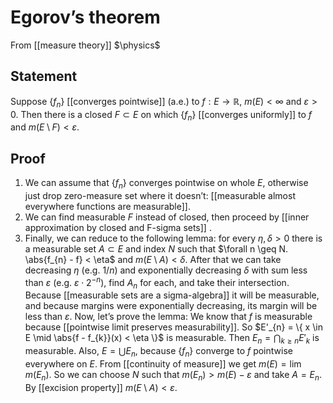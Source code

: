 # Egorov’s theorem
From [[measure theory]]
$\physics$
## Statement
Suppose $\{ f_{n} \}$ [[converges pointwise]] (a.e.) to $f: E \to \mathbb{R}$, $m(E) < \infty$ and $\varepsilon > 0$. Then there is a closed $F \subset E$ on which $\{ f_{n} \}$ [[converges uniformly]] to $f$ and $m(E \setminus F) < \varepsilon$.

## Proof
1. We can assume that $\{ f_{n} \}$ converges pointwise on whole $E$, otherwise just drop zero-measure set where it doesn’t: [[measurable almost everywhere functions are measurable]].
2. We can find measurable $F$ instead of closed, then proceed by [[inner approximation by closed and F-sigma sets]] .
3. Finally, we can reduce to the following lemma: for every $\eta, \delta > 0$ there is a measurable set $A \subset E$ and index $N$ such that $\forall n \geq N. \abs{f_{n} - f} < \eta$ and $m(E \setminus A) < \delta$. After that we can take decreasing $\eta$ (e.g. $1 / n$)  and exponentially decreasing $\delta$ with sum less than $\varepsilon$ (e.g. $\varepsilon \cdot 2^{-n}$),  find $A_{n}$ for each, and take their intersection. Because [[measurable sets are a sigma-algebra]] it will be measurable, and because margins were exponentially decreasing, its margin will be less than $\varepsilon$.
Now, let’s prove the lemma:
We know that $f$ is measurable because [[pointwise limit preserves measurability]]. 
So $E'_{n} = \{ x \in E \mid \abs{f - f_{k}}(x) < \eta \}$ is measurable.
Then $E_{n} = \bigcap_{k \geq n} E'_{k}$ is measurable.
Also, $E = \bigcup E_{n}$, because $\{ f_{n} \}$ converge to $f$ pointwise everywhere on $E$.
From [[continuity of measure]] we get $m(E) = \lim m(E_{n})$.
So we can choose $N$ such that $m(E_{n}) > m(E) - \varepsilon$ and take $A = E_{n}$. By [[excision property]] $m(E \setminus A) < \varepsilon$.